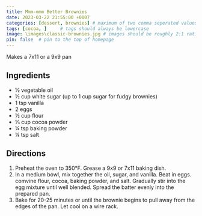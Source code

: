 ```yaml
---
title: Mmm-mmm Better Brownies
date: 2023-03-22 21:55:00 +0007 
categories: [dessert, brownies] # maximum of two comma seperated values, recipes are organized in folders based on the category
tags: [cocoa, ]     # tags should always be lowercase
image: \images\classic-brownies.jpg # images should be roughly 2:1 ratio
pin: false  # pin to the top of homepage
---
```


Makes a 7x11 or a 9x9 pan

## Ingredients

* &frac12; vegetable oil
* &frac12; cup white sugar (up to 1 cup sugar for fudgy brownies)
* 1 tsp vanilla
* 2 eggs
* &frac12; cup flour
* &frac13; cup cocoa powder
* &frac14; tsp baking powder
* &frac14; tsp salt


## Directions

1. Preheat the oven to 350&deg;F. Grease a 9x9 or 7x11 baking dish.
2. In a medium bowl, mix together the oil, sugar, and vanilla. Beat in eggs. comvine flour, cocoa, baking powder, and salt. Gradually stir into the egg mixture until well blended. Spread the batter evenly into the prepared pan.
3. Bake for 20-25 minutes or until the brownie begins to pull away from the edges of the pan. Let cool on a wire rack.


